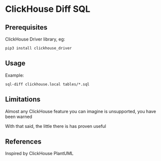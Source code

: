 # ClickHouse Diff SQL

## Prerequisites

ClickHouse Driver library, eg:

```shell
pip3 install clickhouse_driver
```

## Usage

Example:

```shell
sql-diff clickhouse.local tables/*.sql
```

## Limitations

Almost any ClickHouse feature you can imagine is unsupported, you have been
warned

With that said, the little there is has proven useful

## References

Inspired by ClickHouse PlantUML
